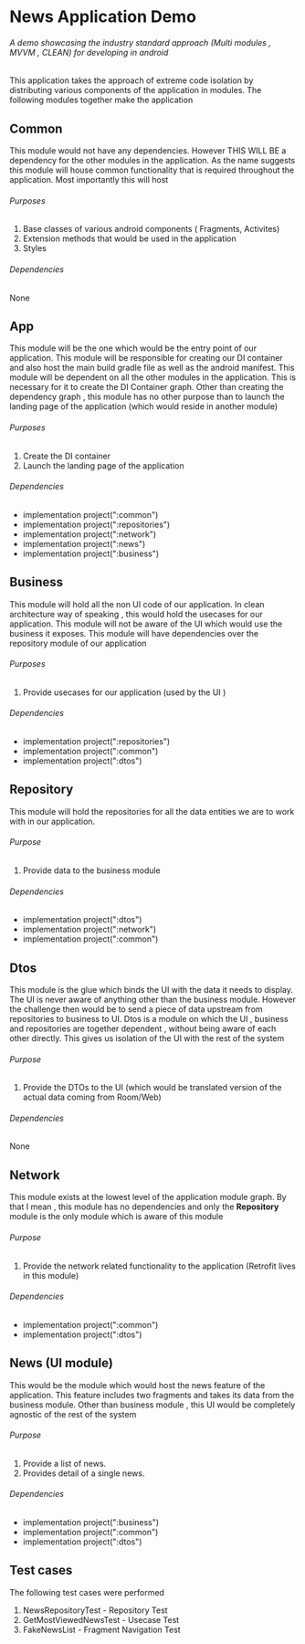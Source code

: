 # News Application Demo
###### A demo showcasing the industry standard approach (Multi modules , MVVM , CLEAN) for developing in android

This application takes the approach of extreme code isolation by distributing various components of the application in modules. The following modules together make the application

## Common
This module would not have any dependencies. However THIS WILL BE a dependency for the other modules in the application. As the name suggests this module will house common functionality that is required throughout the application. Most importantly this will host
###### Purposes
1. Base classes of various android components ( Fragments, Activites)
2. Extension methods that would be used in the application
3. Styles 
###### Dependencies
None

## App 
This module will be the one which would be the entry point of our application. This module will be responsible for creating our DI container and also host the main build gradle file as well as the android manifest. This module will be dependent on all the other modules in the application. This is necessary for it to create the DI Container graph. 
Other than creating the dependency graph , this module has no other purpose than to launch the landing page of the application (which would reside in another module)
###### Purposes
1. Create the DI container
2. Launch the landing page of the application
###### Dependencies
* implementation project(":common")
* implementation project(":repositories")
* implementation project(":network")
* implementation project(":news")
* implementation project(":business")

## Business
This module will hold all the non UI code of our application. In clean architecture way of speaking , this would hold the usecases for our application.
This module will not be aware of the UI which would use the business it exposes. This module will have dependencies over the repository module of our application
###### Purposes
1. Provide usecases for our application (used by the UI )
###### Dependencies
* implementation project(":repositories")
* implementation project(":common")
* implementation project(":dtos")

## Repository
This module will hold the repositories for all the data entities we are to work with in our application. 
###### Purpose
1. Provide data to the business module
###### Dependencies
* implementation project(":dtos")
* implementation project(":network")
* implementation project(":common")

## Dtos
This module is the glue which binds the UI with the data it needs to display. The UI is never aware of anything other than the business module. However the challenge then would be to send a piece of data upstream from repositories to business to UI. Dtos is a module on which the UI , business and repositories are together dependent , without being aware of each other directly. This gives us isolation of the UI with the rest of the system
###### Purpose
1. Provide the DTOs to the UI (which would be translated version of the actual data coming from Room/Web)
###### Dependencies
None

## Network
This module exists at the lowest level of the application module graph. By that I mean , this module has no dependencies and only the **Repository** module is the only module which is aware of this module
###### Purpose
1. Provide the network related functionality to the application (Retrofit lives in this module)
###### Dependencies
* implementation project(":common")
* implementation project(":dtos")
## News (UI module)
This would be the module which would host the news feature of the application. This feature includes two fragments and takes its data from the business module. Other than business module , this UI would be completely agnostic of the rest of the system
###### Purpose
1. Provide a list of news.
2. Provides detail of a single news.
###### Dependencies
* implementation project(":business")
* implementation project(":common")
* implementation project(":dtos")
## Test cases
The following test cases were performed
1. NewsRepositoryTest - Repository Test
2. GetMostViewedNewsTest - Usecase Test
3. FakeNewsList - Fragment Navigation Test







